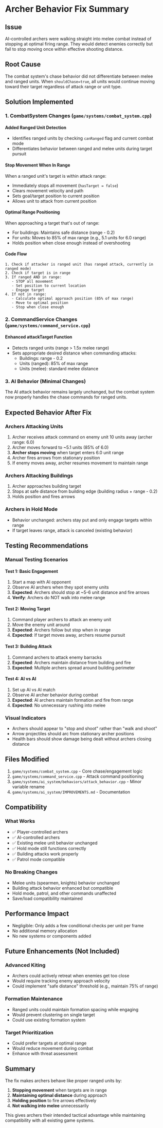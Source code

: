 # Archer Behavior Fix Summary

## Issue
AI-controlled archers were walking straight into melee combat instead of stopping at optimal firing range. They would detect enemies correctly but fail to stop moving once within effective shooting distance.

## Root Cause
The combat system's chase behavior did not differentiate between melee and ranged units. When `shouldChase=true`, all units would continue moving toward their target regardless of attack range or unit type.

## Solution Implemented

### 1. CombatSystem Changes (`game/systems/combat_system.cpp`)

#### Added Ranged Unit Detection
- Identifies ranged units by checking `canRanged` flag and current combat mode
- Differentiates behavior between ranged and melee units during target pursuit

#### Stop Movement When In Range
When a ranged unit's target is within attack range:
- Immediately stops all movement (`hasTarget = false`)
- Clears movement velocity and path
- Sets goal/target position to current position
- Allows unit to attack from current position

#### Optimal Range Positioning
When approaching a target that's out of range:
- For buildings: Maintains safe distance (range - 0.2)
- For units: Moves to 85% of max range (e.g., 5.1 units for 6.0 range)
- Holds position when close enough instead of overshooting

#### Code Flow
```
1. Check if attacker is ranged unit (has ranged attack, currently in ranged mode)
2. Check if target is in range
3. If ranged AND in range:
   - STOP all movement
   - Set position to current location
   - Engage target
4. If not in range:
   - Calculate optimal approach position (85% of max range)
   - Move to optimal position
   - Stop when close enough
```

### 2. CommandService Changes (`game/systems/command_service.cpp`)

#### Enhanced attackTarget Function
- Detects ranged units (range > 1.5x melee range)
- Sets appropriate desired distance when commanding attacks:
  - Buildings: range - 0.2
  - Units (ranged): 85% of max range
  - Units (melee): standard melee distance

### 3. AI Behavior (Minimal Changes)
The AI attack behavior remains largely unchanged, but the combat system now properly handles the chase commands for ranged units.

## Expected Behavior After Fix

### Archers Attacking Units
1. Archer receives attack command on enemy unit 10 units away (archer range: 6.0)
2. Archer moves forward to ~5.1 units (85% of 6.0)
3. **Archer stops moving** when target enters 6.0 unit range
4. Archer fires arrows from stationary position
5. If enemy moves away, archer resumes movement to maintain range

### Archers Attacking Buildings
1. Archer approaches building target
2. Stops at safe distance from building edge (building radius + range - 0.2)
3. Holds position and fires arrows

### Archers in Hold Mode
- Behavior unchanged: archers stay put and only engage targets within range
- If target leaves range, attack is canceled (existing behavior)

## Testing Recommendations

### Manual Testing Scenarios

#### Test 1: Basic Engagement
1. Start a map with AI opponent
2. Observe AI archers when they spot enemy units
3. **Expected**: Archers should stop at ~5-6 unit distance and fire arrows
4. **Verify**: Archers do NOT walk into melee range

#### Test 2: Moving Target
1. Command player archers to attack an enemy unit
2. Move the enemy unit around
3. **Expected**: Archers follow but stop when in range
4. **Expected**: If target moves away, archers resume pursuit

#### Test 3: Building Attack
1. Command archers to attack enemy barracks
2. **Expected**: Archers maintain distance from building and fire
3. **Expected**: Multiple archers spread around building perimeter

#### Test 4: AI vs AI
1. Set up AI vs AI match
2. Observe AI archer behavior during combat
3. **Expected**: AI archers maintain formation and fire from range
4. **Expected**: No unnecessary rushing into melee

### Visual Indicators
- Archers should appear to "stop and shoot" rather than "walk and shoot"
- Arrow projectiles should arc from stationary archer positions
- Health bars should show damage being dealt without archers closing distance

## Files Modified

1. `game/systems/combat_system.cpp` - Core chase/engagement logic
2. `game/systems/command_service.cpp` - Attack command positioning
3. `game/systems/ai_system/behaviors/attack_behavior.cpp` - Minor variable rename
4. `game/systems/ai_system/IMPROVEMENTS.md` - Documentation

## Compatibility

### What Works
- ✅ Player-controlled archers
- ✅ AI-controlled archers  
- ✅ Existing melee unit behavior unchanged
- ✅ Hold mode still functions correctly
- ✅ Building attacks work properly
- ✅ Patrol mode compatible

### No Breaking Changes
- Melee units (spearmen, knights) behavior unchanged
- Building attack behavior enhanced but compatible
- Hold mode, patrol, and other commands unaffected
- Save/load compatibility maintained

## Performance Impact
- Negligible: Only adds a few conditional checks per unit per frame
- No additional memory allocation
- No new systems or components added

## Future Enhancements (Not Included)

### Advanced Kiting
- Archers could actively retreat when enemies get too close
- Would require tracking enemy approach velocity
- Could implement "safe distance" threshold (e.g., maintain 75% of range)

### Formation Maintenance
- Ranged units could maintain formation spacing while engaging
- Would prevent clustering on single target
- Could use existing formation system

### Target Prioritization
- Could prefer targets at optimal range
- Would reduce movement during combat
- Enhance with threat assessment

## Summary

The fix makes archers behave like proper ranged units by:
1. **Stopping movement** when targets are in range
2. **Maintaining optimal distance** during approach
3. **Holding position** to fire arrows effectively
4. **Not walking into melee** unnecessarily

This gives archers their intended tactical advantage while maintaining compatibility with all existing game systems.
